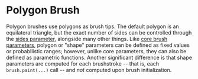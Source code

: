 # Polygon Brush

Polygon brushes use polygons as brush tips. The default polygon is an equilateral triangle, but the exact number of sides can be controlled through the [sides parameter](sides.md), alongside many other things. Like [core brush parameters](../base-properties/), polygon or "shape" parameters can be defined as fixed values or probabilistic ranges; however, unlike core parameters, they can also be defined as parametric functions. Another significant difference is that shape parameters are computed for each brushstroke -- that is, each `brush.paint(...)` call -- and _not_ computed upon brush initialization.

